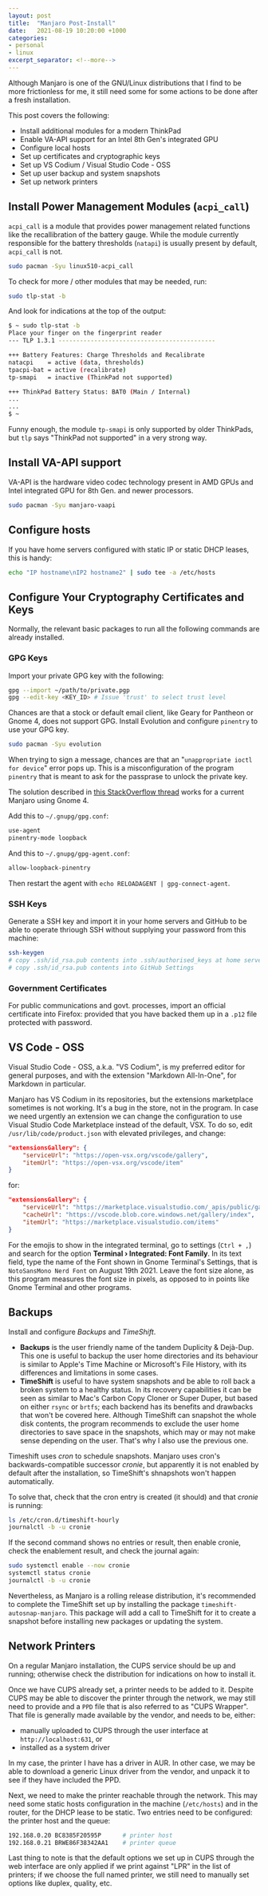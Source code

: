 ```yaml
---
layout: post
title:  "Manjaro Post-Install"
date:   2021-08-19 10:20:00 +1000
categories:
- personal
- linux
excerpt_separator: <!--more-->
---
```

Although Manjaro is one of the GNU/Linux distributions that I find to be more frictionless for me, it still need some for some actions to be done after a fresh installation.

This post covers the following:

- Install additional modules for a modern ThinkPad
- Enable VA-API support for an Intel 8th Gen's integrated GPU
- Configure local hosts
- Set up certificates and cryptographic keys
- Set up VS Codium / Visual Studio Code - OSS
- Set up user backup and system snapshots
- Set up network printers

<!--more-->
## Install Power Management Modules (`acpi_call`)
`acpi_call` is a module that provides power management related functions like the recallibration of the battery gauge. While the module currently responsible for the battery thresholds (`natapi`) is usually present by default, `acpi_call` is not.

```bash
sudo pacman -Syu linux510-acpi_call
```

To check for more / other modules that may be needed, run:
```bash
sudo tlp-stat -b
```
And look for indications at the top of the output:
```bash
$ ~ sudo tlp-stat -b                                                      
Place your finger on the fingerprint reader
--- TLP 1.3.1 --------------------------------------------

+++ Battery Features: Charge Thresholds and Recalibrate
natacpi    = active (data, thresholds)
tpacpi-bat = active (recalibrate)
tp-smapi   = inactive (ThinkPad not supported)

+++ ThinkPad Battery Status: BAT0 (Main / Internal)
...
...
$ ~
```
Funny enough, the module `tp-smapi` is only supported by older ThinkPads, but `tlp` says "ThinkPad not supported" in a very strong way.

## Install VA-API support
VA-API is the hardware video codec technology present in AMD GPUs and Intel integrated GPU for 8th Gen. and newer processors.
```bash
sudo pacman -Syu manjaro-vaapi
```

## Configure hosts
If you have home servers configured with static IP or static DHCP leases, this is handy:
```bash
echo "IP hostname\nIP2 hostname2" | sudo tee -a /etc/hosts
```

## Configure Your Cryptography Certificates and Keys
Normally, the relevant basic packages to run all the following commands are already installed.

### GPG Keys
Import your private GPG key with the following: 
```bash
gpg --import ~/path/to/private.pgp
gpg --edit-key <KEY_ID> # Issue 'trust' to select trust level
```

Chances are that a stock or default email client, like Geary for Pantheon or Gnome 4, does not support GPG. Install Evolution and configure `pinentry` to use your GPG key.
```bash
sudo pacman -Syu evolution
```
When trying to sign a message, chances are that an "`unappropriate ioctl for device`" error pops up. This is a misconfiguration of the program `pinentry` that is meant to ask for the passprase to unlock the private key.

The solution described in [this StackOverflow thread](https://stackoverflow.com/a/59170001/211280) works for a current Manjaro using Gnome 4.

Add this to `~/.gnupg/gpg.conf`:

```bash
use-agent 
pinentry-mode loopback
```

And this to `~/.gnupg/gpg-agent.conf`:

```bash
allow-loopback-pinentry
```

Then restart the agent with `echo RELOADAGENT | gpg-connect-agent`.

### SSH Keys
Generate a SSH key and import it in your home servers and GitHub to be able to operate thriough SSH without supplying your password from this machine:
```bash
ssh-keygen
# copy .ssh/id_rsa.pub contents into .ssh/authorised_keys at home servers
# copy .ssh/id_rsa.pub contents into GitHub Settings 
```

### Government Certificates
For public communications and govt. processes, import an official certificate into Firefox: provided that you have backed them up in a `.p12` file protected with password.


## VS Code - OSS
Visual Studio Code - OSS, a.k.a. "VS Codium", is my preferred editor for general purposes, and with the extension "Markdown All-In-One", for Markdown in particular. 

Manjaro has VS Codium in its repositories, but the extensions marketplace sometimes is not working. It's a bug in the store, not in the program. In case we need urgently an extension we can change the configuration to use Visual Studio Code Marketplace instead of the default, VSX. To do so, edit `/usr/lib/code/product.json` with elevated privileges, and change:
```json
"extensionsGallery": {
    "serviceUrl": "https://open-vsx.org/vscode/gallery",
    "itemUrl": "https://open-vsx.org/vscode/item"
}
```
for: 
```json
"extensionsGallery": {
    "serviceUrl": "https://marketplace.visualstudio.com/_apis/public/gallery",
    "cacheUrl": "https://vscode.blob.core.windows.net/gallery/index",
    "itemUrl": "https://marketplace.visualstudio.com/items"
}

```
For the emojis to show in the integrated terminal, go to settings (`Ctrl + ,`) and search for the option **Terminal › Integrated: Font Family**. In its text field, type the name of the Font shown in Gnome Terminal's Settings, that is `NotoSansMono Nerd Font` on August 19th 2021. Leave the font size alone, as this program measures the font size in pixels, as opposed to in points like Gnome Terminal and other programs.

## Backups
Install and configure *Backups* and *TimeShift*.

- **Backups** is the user friendly name of the tandem Duplicity & Dejà-Dup. This one is useful to backup the user home directories and its behaviour is similar to Apple's Time Machine or Microsoft's File History, with its differences and limitations in some cases. 
- **TimeShift** is useful to have system snapshots and be able to roll back a broken system to a healthy status. In its recovery capabilities it can be seen as similar to Mac's Carbon Copy Cloner or Super Duper, but based on either `rsync` or `brtfs`; each backend has its benefits and drawbacks that won't be covered here. Although TimeShift can snapshot the whole disk contents, the program recommends to exclude the user home directories to save space in the snapshots, which may or may not make sense depending on the user. That's why I also use the previous one.

Timeshift uses *cron* to schedule snapshots. Manjaro uses cron's backwards-compatible successor *cronie*, but apparently it is not enabled by default after the installation, so TimeShift's shnapshots won't happen automatically. 

To solve that, check that the cron entry is created (it should) and that *cronie* is running:
```bash
ls /etc/cron.d/timeshift-hourly
journalctl -b -u cronie
```
If the second command shows no entries or result, then enable cronie, check the enablement result, and check the journal again:
```bash
sudo systemctl enable --now cronie
systemctl status cronie
journalctl -b -u cronie
```

Nevertheless, as Manjaro is a rolling release distribution, it's recommended to complete the TimeShift set up by installing the package `timeshift-autosnap-manjaro`. This package will add a call to TimeShift for it to create a snapshot before installing new packages or updating the system.

## Network Printers
On a regular Manjaro installation, the CUPS service should be up and running; otherwise check the distribution for indications on how to install it.

Once we have CUPS already set, a printer needs to be added to it. Despite CUPS may be able to discover the printer through the network, we may still need to provide and a `PPD` file that is also referred to as "CUPS Wrapper". That file is generally made available by the vendor, and needs to be, either:

- manually uploaded to CUPS through the user interface at `http://localhost:631`, or
- installed as a system driver

In my case, the printer I have has a driver in AUR. In other case, we may be able to download a generic Linux driver from the vendor, and unpack it to see if they have included the PPD.

Next, we need to make the printer reachable through the network. This may need some static hosts configuration in the machine (`/etc/hosts`) and in the router, for the DHCP lease to be static. Two entries need to be configured: the printer host and the queue:

```bash
192.168.0.20 BC8385F20595P      # printer host
192.168.0.21 BRWE86F38342AA1    # printer queue
```
Last thing to note is that the default options we set up in CUPS through the web interface are only applied if we print against "LPR" in the list of printers; if we choose the full named printer, we still need to manually set options like duplex, quality, etc.